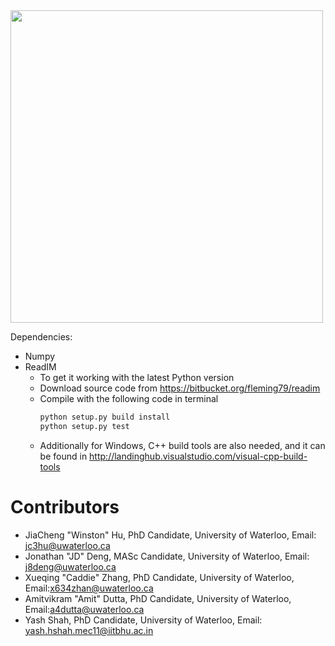 
<img src="https://github.com/hujc91/PyPostPiv/blob/master/logo2.png" width="500">

Dependencies:
- Numpy
- ReadIM
  - To get it working with the latest Python version
  - Download source code from https://bitbucket.org/fleming79/readim 
  - Compile with the following code in terminal
    ```python
    python setup.py build install
    python setup.py test
    ```
  - Additionally for Windows, C++ build tools are also needed, and it can be found in http://landinghub.visualstudio.com/visual-cpp-build-tools

# Contributors
- JiaCheng "Winston" Hu, PhD Candidate, University of Waterloo, Email: jc3hu@uwaterloo.ca
- Jonathan "JD" Deng, MASc Candidate, University of Waterloo, Email: j8deng@uwaterloo.ca
- Xueqing "Caddie" Zhang, PhD Candidate, University of Waterloo, Email:x634zhan@uwaterloo.ca
- Amitvikram "Amit" Dutta, PhD Candidate, University of Waterloo, Email:a4dutta@uwaterloo.ca 
- Yash Shah, PhD Candidate, University of Waterloo, Email: yash.hshah.mec11@iitbhu.ac.in
